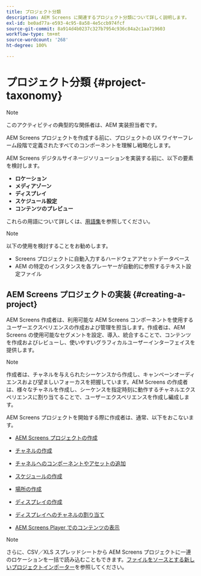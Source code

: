 ```yaml
---
title: プロジェクト分類
description: AEM Screens に関連するプロジェクト分類について詳しく説明します。
exl-id: be0ad77a-e593-4c95-8a58-4e5ccb974fcf
source-git-commit: 8a914d4b0237c327b7954c936c84a2c1aa719603
workflow-type: tm+mt
source-wordcount: '268'
ht-degree: 100%

---
```


# プロジェクト分類 {#project-taxonomy}

>[!NOTE]
>
>このアクティビティの典型的な関係者は、AEM 実装担当者です。

AEM Screens プロジェクトを作成する前に、プロジェクトの UX ワイヤーフレーム段階で定義されたすべてのコンポーネントを理解し戦略化します。

AEM Screens デジタルサイネージソリューションを実装する前に、以下の要素を検討します。

* **ロケーション**
* **メディアゾーン**
* **ディスプレイ**
* **スケジュール設定**
* **コンテンツのプレビュー**

これらの用語について詳しくは、[用語集](https://experienceleague.adobe.com/ja/docs/experience-manager-screens/user-guide/overview/screens-glossary)を参照してください。

>[!NOTE]
>
>以下の使用を検討することをお勧めします。
>
>* Screens プロジェクトに自動入力するハードウェアアセットデータベース
>* AEM の特定のインスタンスを各プレーヤーが自動的に参照するテキスト設定ファイル

## AEM Screens プロジェクトの実装 {#creating-a-project}

AEM Screens 作成者は、利用可能な AEM Screens コンポーネントを使用するユーザーエクスペリエンスの作成および管理を担当します。作成者は、AEM Screens の使用可能なセグメントを設定、導入、統合することで、コンテンツを作成およびレビューし、使いやすいグラフィカルユーザーインターフェイスを提供します。

>[!NOTE]
>
>作成者は、チャネルを与えられたシーケンスから作成し、キャンペーンオーディエンスおよび望ましいフォーカスを把握しています。AEM Screens の作成者は、様々なチャネルを作成し、シーケンスを指定時刻に動作するチャネルエクスペリエンスに割り当てることで、ユーザーエクスペリエンスを作成し編成します。

AEM Screens プロジェクトを開始する際に作成者は、通常、以下をおこないます。

* [AEM Screens プロジェクトの作成](https://experienceleague.adobe.com/ja/docs/experience-manager-screens/user-guide/authoring/setting-up-projects/creating-a-screens-project)
* [チャネルの作成](https://experienceleague.adobe.com/ja/docs/experience-manager-screens/user-guide/authoring/setting-up-projects/managing-channels)
* [チャネルへのコンポーネントやアセットの追加](https://experienceleague.adobe.com/ja/docs/experience-manager-screens/user-guide/authoring/product-features/adding-components-to-a-channel)
* [スケジュールの作成](https://experienceleague.adobe.com/ja/docs/experience-manager-screens/user-guide/authoring/setting-up-projects/managing-schedules)
* [場所の作成](https://experienceleague.adobe.com/ja/docs/experience-manager-screens/user-guide/authoring/setting-up-projects/managing-locations)
* [ディスプレイの作成](https://experienceleague.adobe.com/ja/docs/experience-manager-screens/user-guide/authoring/setting-up-projects/managing-displays)
* [ディスプレイへのチャネルの割り当て](https://experienceleague.adobe.com/ja/docs/experience-manager-screens/user-guide/authoring/setting-up-projects/assigning-channels/channel-assignment)

* [AEM Screens Player でのコンテンツの表示](https://experienceleague.adobe.com/ja/docs/experience-manager-screens/user-guide/administering/working-with-screens-player)

>[!NOTE]
>さらに、CSV／XLS スプレッドシートから AEM Screens プロジェクトに一連のロケーションを一括で読み込むこともできます。[ファイルをソースとする新しいプロジェクトインポーター](https://experienceleague.adobe.com/ja/docs/experience-manager-screens/user-guide/administering/project-importer)を参照してください。
